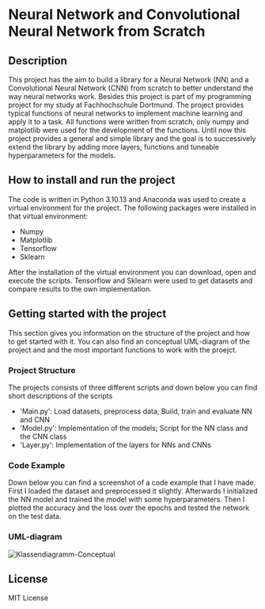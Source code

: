 # Neural Network and Convolutional Neural Network from Scratch

## Description
This project has the aim to build a library for a Neural Network (NN) and a Convolutional Neural Network (CNN) from scratch to better understand the way neural networks work. Besides this project is part of my programming project for my study at Fachhochschule Dortmund. The project provides typical functions of neural networks to implement machine learning and apply it to a task. All functions were written from scratch, only numpy and matplotlib were used for the development of the functions. Until now this project provides a general and simple library and the goal is to successively extend the library by adding more layers, functions and tuneable hyperparameters for the models.

## How to install and run the project
The code is written in Python 3.10.13 and Anaconda was used to create a virtual environment for the project. The following packages were installed in that virtual environment:
- Numpy
- Matplotlib
- Tensorflow
- Sklearn

After the installation of the virtual environment you can download, open and execute the scripts. Tensorflow and Sklearn were used to get datasets and compare results to the own implementation. 

## Getting started with the project
This section gives you information on the structure of the project and how to get started with it. You can also find an conceptual UML-diagram of the project and and the most important functions to work with the proejct.

### Project Structure
The projects consists of three different scripts and down below you can find short descriptions of the scripts
- 'Main.py': Load datasets, preprocess data; Build, train and evaluate NN and CNN
- 'Model.py': Implementation of the models; Script for the NN class and the CNN class
- 'Layer.py': Implementation of the layers for NNs and CNNs

### Code Example
Down below you can find a screenshot of a code example that I have made. First I loaded the dataset and preprocessed it slightly. Afterwards I initialized the NN model and trained the model with some hyperparameters. Then I plotted the accuracy and the loss over the epochs and tested the network on the test data.

### UML-diagram
![Klassendiagramm-Conceptual](https://github.com/LennartBra/CNN-from-Scratch/assets/114747248/495dbbdf-97fe-4018-a03b-4406eea45771)

## License
MIT License


